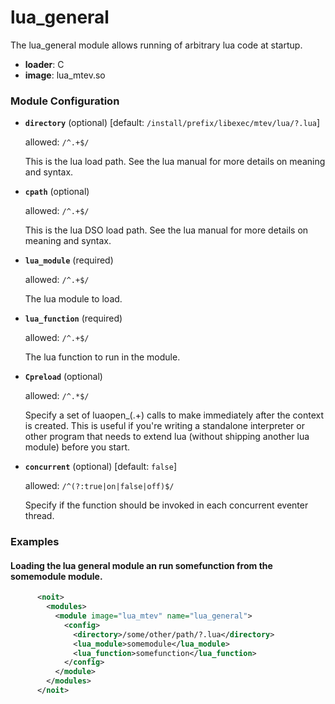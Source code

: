

# lua_general

The lua_general module allows running of arbitrary lua code at
startup.


  * **loader**: C
  * **image**: lua_mtev.so

### Module Configuration

    
 * **`directory`** (optional)  [default: `/install/prefix/libexec/mtev/lua/?.lua`]

   allowed: `/^.+$/`

   This is the lua load path.  See the lua manual for more details
   on meaning and syntax.

 * **`cpath`** (optional) 

   allowed: `/^.+$/`

   This is the lua DSO load path.  See the lua manual for more
   details on meaning and syntax.

 * **`lua_module`** (required) 

   allowed: `/^.+$/`

   The lua module to load.

 * **`lua_function`** (required) 

   allowed: `/^.+$/`

   The lua function to run in the module.

 * **`Cpreload`** (optional) 

   allowed: `/^.*$/`

   Specify a set of luaopen_(.+) calls to make immediately after
   the context is created.  This is useful if you're writing a
   standalone interpreter or other program that needs to extend lua (without
   shipping another lua module) before you start.

 * **`concurrent`** (optional)  [default: `false`]

   allowed: `/^(?:true|on|false|off)$/`

   Specify if the function should be invoked in each concurrent
   eventer thread.

### Examples

#### Loading the lua general module an run somefunction from the somemodule module.

```xml
      <noit>
        <modules>
          <module image="lua_mtev" name="lua_general">
            <config>
              <directory>/some/other/path/?.lua</directory>
              <lua_module>somemodule</lua_module>
              <lua_function>somefunction</lua_function>
            </config>
          </module>
        </modules>
      </noit>
    
```

